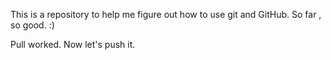 This is a repository to help me figure out how to use git and GitHub. So far , so good. :) 

Pull worked. Now let's push it. 
